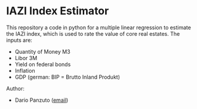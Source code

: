 # IAZI Index Estimator
This repository a code in python for a multiple linear regression to estimate the IAZI index, which is used to rate the value of core real estates. 
The inputs are: 
- Quantity of Money M3
- Libor 3M
- Yield on federal bonds
- Inflation
- GDP (german: BIP = Brutto Inland Produkt)

Author:
- Dario Panzuto ([email](mailto:dario.panzuto@gmail.com))
